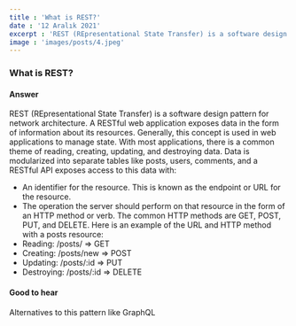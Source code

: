 ```yaml
---
title : 'What is REST?'
date : '12 Aralık 2021'
excerpt : 'REST (REpresentational State Transfer) is a software design pattern for network architecture. A RESTful web...'
image : 'images/posts/4.jpeg'
---
```


### What is REST?
#### Answer

REST (REpresentational State Transfer) is a software design pattern for network architecture. A RESTful web application exposes data in the form of information about its resources.
Generally, this concept is used in web applications to manage state. With most applications, there is a common theme of reading, creating, updating, and destroying data. Data is modularized into separate tables like posts, users, comments, and a RESTful API exposes access to this data with:
- An identifier for the resource. This is known as the endpoint or URL for the resource.
- The operation the server should perform on that resource in the form of an HTTP method or verb. The common HTTP methods are GET, POST, PUT, and DELETE.
Here is an example of the URL and HTTP method with a posts resource:
-   Reading: /posts/ => GET
-   Creating: /posts/new => POST
-   Updating: /posts/:id => PUT
-   Destroying: /posts/:id => DELETE

#### Good to hear

Alternatives to this pattern like GraphQL